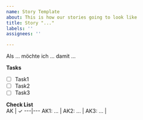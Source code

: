 ```yaml
---
name: Story Template
about: This is how our stories going to look like
title: Story "..."
labels: ''
assignees: ''

---
```


Als ... möchte ich ... damit ...

**Tasks**
- [ ] Task1
- [ ] Task2
- [ ] Task3

**Check List**  
AK | &#10003; 
---|---
AK1: ... | 
AK2: ... | 
AK3: ... |
